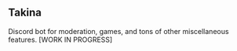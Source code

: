 ## Takina
Discord bot for moderation, games, and tons of other miscellaneous features. [WORK IN PROGRESS]